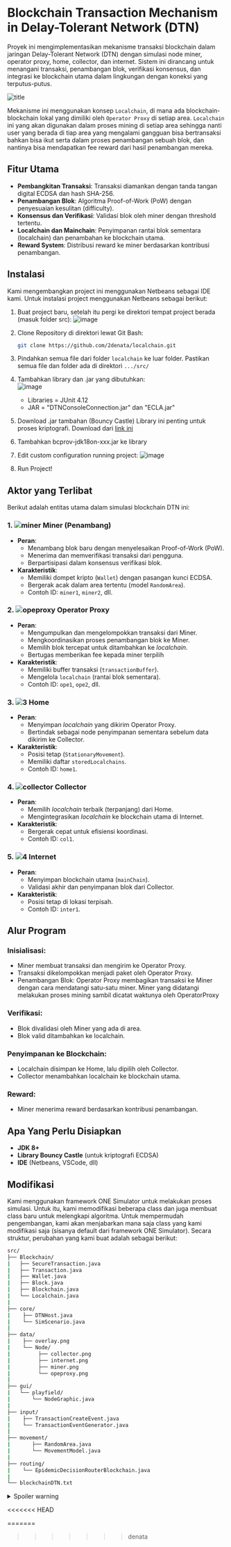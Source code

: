 # Blockchain Transaction Mechanism in Delay-Tolerant Network (DTN)

Proyek ini mengimplementasikan mekanisme transaksi blockchain dalam jaringan Delay-Tolerant Network (DTN) dengan simulasi node miner, operator proxy, home, collector, dan internet. Sistem ini dirancang untuk menangani transaksi, penambangan blok, verifikasi konsensus, dan integrasi ke blockchain utama dalam lingkungan dengan koneksi yang terputus-putus.

![title](https://github.com/user-attachments/assets/18f1c180-a67a-4a0a-a02e-5b266e265793)

Mekanisme ini menggunakan konsep `Localchain`, di mana ada blockchain-blockchain lokal yang dimiliki oleh `Operator Proxy` di setiap area. `Localchain` ini yang akan digunakan dalam proses mining di setiap area sehingga nanti user yang berada di tiap area yang mengalami gangguan bisa bertransaksi bahkan bisa ikut serta dalam proses penambangan sebuah blok, dan nantinya bisa mendapatkan fee reward dari hasil penambangan mereka.


## Fitur Utama
- **Pembangkitan Transaksi**: Transaksi diamankan dengan tanda tangan digital ECDSA dan hash SHA-256.
- **Penambangan Blok**: Algoritma Proof-of-Work (PoW) dengan penyesuaian kesulitan (difficulty).
- **Konsensus dan Verifikasi**: Validasi blok oleh miner dengan threshold tertentu.
- **Localchain dan Mainchain**: Penyimpanan rantai blok sementara (localchain) dan penambahan ke blockchain utama.
- **Reward System**: Distribusi reward ke miner berdasarkan kontribusi penambangan.


## Instalasi
Kami mengembangkan project ini menggunakan Netbeans sebagai IDE kami. Untuk instalasi project menggunakan Netbeans sebagai berikut:

1. Buat project baru, setelah itu pergi ke direktori tempat project berada (masuk folder src):
![image](https://github.com/user-attachments/assets/7d666f4a-3389-4791-a9c0-9e445066a324)

2. Clone Repository di direktori lewat Git Bash:
   ```bash
   git clone https://github.com/2denata/localchain.git
   ```

3. Pindahkan semua file dari folder `localchain` ke luar folder. Pastikan semua file dan folder ada di direktori `.../src/`


4. Tambahkan library dan .jar yang dibutuhkan: <br>
![image](https://github.com/user-attachments/assets/1eaeb3bb-c42b-419b-b5fe-eba4afab40bd)
   - Libraries = JUnit 4.12
   - JAR = "DTNConsoleConnection.jar" dan "ECLA.jar"

5. Download .jar tambahan (Bouncy Castle)
Library ini penting untuk proses kriptografi. Download dari [link ini](https://www.bouncycastle.org/download/bouncy-castle-java/#latest)

6. Tambahkan bcprov-jdk18on-xxx.jar ke library

7. Edit custom configuration running project:
![image](https://github.com/user-attachments/assets/572d6c23-6ccf-4746-9943-1b8bd92df174)

8. Run Project!

## Aktor yang Terlibat

Berikut adalah entitas utama dalam simulasi blockchain DTN ini:


### 1. ![miner](https://github.com/user-attachments/assets/63c2efac-478e-4197-a777-b771ec87a193) **Miner (Penambang)** 
- **Peran**:  
  - Menambang blok baru dengan menyelesaikan Proof-of-Work (PoW).  
  - Menerima dan memverifikasi transaksi dari pengguna.  
  - Berpartisipasi dalam konsensus verifikasi blok.  
- **Karakteristik**:  
  - Memiliki dompet kripto (`Wallet`) dengan pasangan kunci ECDSA.  
  - Bergerak acak dalam area tertentu (model `RandomArea`).  
  - Contoh ID: `miner1`, `miner2`, dll.  


### 2. ![opeproxy](https://github.com/user-attachments/assets/44bcf68a-e832-4d55-bda3-cbd262ea20ae) **Operator Proxy**  
- **Peran**:  
  - Mengumpulkan dan mengelompokkan transaksi dari Miner.  
  - Mengkoordinasikan proses penambangan blok ke Miner.  
  - Memilih blok tercepat untuk ditambahkan ke *localchain*.
  - Bertugas memberikan fee kepada miner terpilih
- **Karakteristik**:  
  - Memiliki buffer transaksi (`transactionBuffer`).  
  - Mengelola `localchain` (rantai blok sementara).  
  - Contoh ID: `ope1`, `ope2`, dll.  


### 3. ![3](https://github.com/user-attachments/assets/ead250cf-13b9-40c0-9428-ee1c8a3331d9) **Home**  
- **Peran**:  
  - Menyimpan *localchain* yang dikirim Operator Proxy.  
  - Bertindak sebagai node penyimpanan sementara sebelum data dikirim ke Collector.  
- **Karakteristik**:  
  - Posisi tetap (`StationaryMovement`).  
  - Memiliki daftar `storedLocalchains`.  
  - Contoh ID: `home1`.  


### 4. ![collector](https://github.com/user-attachments/assets/97276a04-c60d-4f7f-8a25-8973f3dcd13b) **Collector**  
- **Peran**:  
  - Memilih *localchain* terbaik (terpanjang) dari Home.  
  - Mengintegrasikan *localchain* ke blockchain utama di Internet.  
- **Karakteristik**:  
  - Bergerak cepat untuk efisiensi koordinasi.  
  - Contoh ID: `col1`.  


### 5. ![4](https://github.com/user-attachments/assets/29228f0a-275a-4dbf-95a7-98f4c9d1900a) **Internet**  
- **Peran**:  
  - Menyimpan blockchain utama (`mainChain`).  
  - Validasi akhir dan penyimpanan blok dari Collector.  
- **Karakteristik**:  
  - Posisi tetap di lokasi terpisah.  
  - Contoh ID: `inter1`.

## Alur Program
### Inisialisasi:

- Miner membuat transaksi dan mengirim ke Operator Proxy.
- Transaksi dikelompokkan menjadi paket oleh Operator Proxy.
- Penambangan Blok:
     Operator Proxy membagikan transaksi ke Miner dengan cara mendatangi satu-satu miner. Miner yang didatangi melakukan proses mining sambil dicatat waktunya oleh OperatorProxy

### Verifikasi:
- Blok divalidasi oleh Miner yang ada di area.
- Blok valid ditambahkan ke localchain.

### Penyimpanan ke Blockchain:
- Localchain disimpan ke Home, lalu dipilih oleh Collector.
- Collector menambahkan localchain ke blockchain utama.

### Reward:
- Miner menerima reward berdasarkan kontribusi penambangan.

## Apa Yang Perlu Disiapkan
- **JDK 8+**
- **Library Bouncy Castle** (untuk kriptografi ECDSA)
- **IDE** (Netbeans, VSCode, dll)
  
## Modifikasi
Kami menggunakan framework ONE Simulator untuk melakukan proses simulasi. Untuk itu, kami memodifikasi beberapa class dan juga membuat class baru untuk melengkapi algoritma. Untuk mempermudah pengembangan, kami akan menjabarkan mana saja class yang kami modifikasi saja (sisanya default dari framework ONE Simulator). Secara struktur, perubahan yang kami buat adalah sebagai berikut:
```bash
src/
├── Blockchain/
|   ├── SecureTransaction.java
|   ├── Transaction.java
|   ├── Wallet.java
|   ├── Block.java
|   ├── Blockchain.java
|   └── Localchain.java
|
├── core/
|    ├── DTNHost.java
|    └── SimScenario.java
|
├── data/
|    ├── overlay.png
|    └── Node/
|         ├── collector.png
|         ├── internet.png
|         ├── miner.png
|         └── opeproxy.png
|
├── gui/
|   └── playfield/
|       └── NodeGraphic.java
|
├── input/
|    ├── TransactionCreateEvent.java
|    └── TransactionEventGenerator.java
| 
├── movement/
|       ├── RandomArea.java
|       └── MovementModel.java
|
├── routing/
|    └── EpidemicDecisionRouterBlockchain.java
| 
└── blockchainDTN.txt
```

<details>
  <summary>Spoiler warning</summary>
  
  Spoiler text. Note that it's important to have a space after the summary tag. You should be able to write any markdown you want inside the `<details>` tag... just make sure you close `<details>` afterward.

  
  ```java
  System.out.print("Hello World");
  ```
  
</details>




<<<<<<< HEAD

=======
>>>>>>> denata
